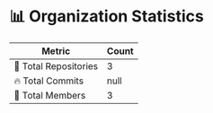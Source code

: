 # 📊 Organization Statistics

| Metric            | Count |
|------------------|------|
| 📂 Total Repositories | 3 |
| 🔥 Total Commits   | null |
| 👥 Total Members   | 3 |

